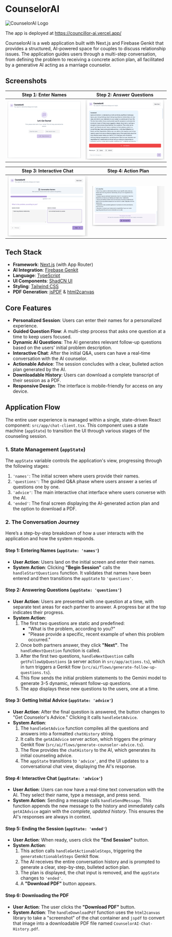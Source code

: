 # CounselorAI

![CounselorAI Logo](https://placehold.co/600x200/D1C4E9/4A148C?text=CounselorAI&font=ptsans)

The app is deployed at https://councillor-ai.vercel.app/

CounselorAI is a web application built with Next.js and Firebase Genkit that provides a structured, AI-powered space for couples to discuss relationship issues. The application guides users through a multi-step conversation, from defining the problem to receiving a concrete action plan, all facilitated by a generative AI acting as a marriage counselor.

## Screenshots

| Step 1: Enter Names | Step 2: Answer Questions |
| :---: | :---: |
| ![Enter Names](home.png) | ![Answer Questions](advice.png) |

| Step 3: Interactive Chat | Step 4: Action Plan |
| :---: | :---: |
| ![Interactive Chat](conversation.png) | ![Action Plan](actionplan.png) |


## Tech Stack

-   **Framework**: [Next.js](https://nextjs.org/) (with App Router)
-   **AI Integration**: [Firebase Genkit](https://firebase.google.com/docs/genkit)
-   **Language**: [TypeScript](https://www.typescriptlang.org/)
-   **UI Components**: [ShadCN UI](https://ui.shadcn.com/)
-   **Styling**: [Tailwind CSS](https://tailwindcss.com/)
-   **PDF Generation**: [jsPDF](https://github.com/parallax/jsPDF) & [html2canvas](https://html2canvas.hertzen.com/)

## Core Features

-   **Personalized Session**: Users can enter their names for a personalized experience.
-   **Guided Question Flow**: A multi-step process that asks one question at a time to keep users focused.
-   **Dynamic AI Questions**: The AI generates relevant follow-up questions based on the users' initial problem description.
-   **Interactive Chat**: After the initial Q&A, users can have a real-time conversation with the AI counselor.
-   **Actionable Advice**: The session concludes with a clear, bulleted action plan generated by the AI.
-   **Downloadable History**: Users can download a complete transcript of their session as a PDF.
-   **Responsive Design**: The interface is mobile-friendly for access on any device.

## Application Flow

The entire user experience is managed within a single, state-driven React component: `src/app/chat-client.tsx`. This component uses a state machine (`appState`) to transition the UI through various stages of the counseling session.

### 1. State Management (`appState`)

The `appState` variable controls the application's view, progressing through the following stages:

1.  `'names'`: The initial screen where users provide their names.
2.  `'questions'`: The guided Q&A phase where users answer a series of questions one by one.
3.  `'advice'`: The main interactive chat interface where users converse with the AI.
4.  `'ended'`: The final screen displaying the AI-generated action plan and the option to download a PDF.

### 2. The Conversation Journey

Here’s a step-by-step breakdown of how a user interacts with the application and how the system responds.

#### Step 1: Entering Names (`appState: 'names'`)

-   **User Action**: Users land on the initial screen and enter their names.
-   **System Action**: Clicking **"Begin Session"** calls the `handleStartQuestions` function. It validates that names have been entered and then transitions the `appState` to `'questions'`.

#### Step 2: Answering Questions (`appState: 'questions'`)

-   **User Action**: Users are presented with one question at a time, with separate text areas for each partner to answer. A progress bar at the top indicates their progress.
-   **System Action**:
    1.  The first two questions are static and predefined:
        -   "What is the problem, according to you?"
        -   "Please provide a specific, recent example of when this problem occurred."
    2.  Once both partners answer, they click **"Next"**. The `handleNextQuestion` function is called.
    3.  After the first two questions, `handleNextQuestion` calls `getFollowUpQuestions` (a server action in `src/app/actions.ts`), which in turn triggers a Genkit flow (`src/ai/flows/generate-follow-up-questions.ts`).
    4.  This flow sends the initial problem statements to the Gemini model to generate 3-5 dynamic, relevant follow-up questions.
    5.  The app displays these new questions to the users, one at a time.

#### Step 3: Getting Initial Advice (`appState: 'advice'`)

-   **User Action**: After the final question is answered, the button changes to "Get Counselor's Advice." Clicking it calls `handleGetAdvice`.
-   **System Action**:
    1.  The `handleGetAdvice` function compiles all the questions and answers into a formatted `chatHistory` string.
    2.  It calls the `getAIAdvice` server action, which triggers the primary Genkit flow (`src/ai/flows/generate-counselor-advice.ts`).
    3.  The flow provides the `chatHistory` to the AI, which generates its initial counseling advice.
    4.  The `appState` transitions to `'advice'`, and the UI updates to a conversational chat view, displaying the AI's response.

#### Step 4: Interactive Chat (`appState: 'advice'`)

-   **User Action**: Users can now have a real-time text conversation with the AI. They select their name, type a message, and press send.
-   **System Action**: Sending a message calls `handleSendMessage`. This function appends the new message to the history and immediately calls `getAIAdvice` again with the *complete, updated history*. This ensures the AI's responses are always in context.

#### Step 5: Ending the Session (`appState: 'ended'`)

-   **User Action**: When ready, users click the **"End Session"** button.
-   **System Action**:
    1.  This action calls `handleGetActionableSteps`, triggering the `generateActionableSteps` Genkit flow.
    2.  The AI receives the entire conversation history and is prompted to generate a clear, step-by-step, bulleted action plan.
    3.  The plan is displayed, the chat input is removed, and the `appState` changes to `'ended'`.
    4.  A **"Download PDF"** button appears.

#### Step 6: Downloading the PDF

-   **User Action**: The user clicks the **"Download PDF"** button.
-   **System Action**: The `handleDownloadPdf` function uses the `html2canvas` library to take a "screenshot" of the chat container and `jspdf` to convert that image into a downloadable PDF file named `CounselorAI-Chat-History.pdf`.

